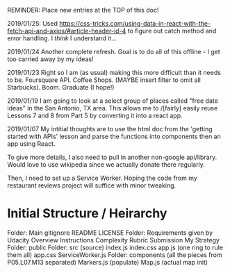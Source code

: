 REMINDER: Place new entries at the TOP of this doc!

2019/01/25:
Used https://css-tricks.com/using-data-in-react-with-the-fetch-api-and-axios/#article-header-id-4 to figure out catch method and error handling. I _think_ I understand it...

2019/01/24
Another complete refresh. Goal is to do all of this offline - I get too carried away by my ideas!

2019/01/23
Right so I am (as usual) making this more difficult than it needs to be.
Foursquare API. Coffee Shops. (MAYBE insert filter to omit all Starbucks). Boom. Graduate (I hope!)


2019/01/19
I am going to look at a select group of places called "free date ideas" in the San Antonio, TX area. This allows me to /\[fairly] easily reuse Lessons 7 and 8 from Part 5 by converting it into a react app.


2019/01/07
My intitial thoughts are to use the html doc from the 'getting started with APIs' lesson and parse the functions into components then an app using React.

To give more details, I also need to pull in another non-google api/library. Would love to use wikipedia since we actually donate there regularly.

Then, I need to set up a Service Worker. Hoping the code from my restaurant reviews project will suffice with minor tweaking.

# Initial Structure / Heirarchy
Folder: Main
  gitignore
  README
  LICENSE
  Folder: Requirements given by Udacity
    Overview
    Instructions
    Complexity
    Rubric
    Submission
    My Strategy
  Folder: public
  Folder: src (source)
    index.js
    index.css
    app.js (one ring to rule them all)
    app.css
    ServiceWorker.js
    Folder: components (all the pieces from P05.L07.M13 separated)
      Markers.js (populate)
      Map.js (actual map init)

